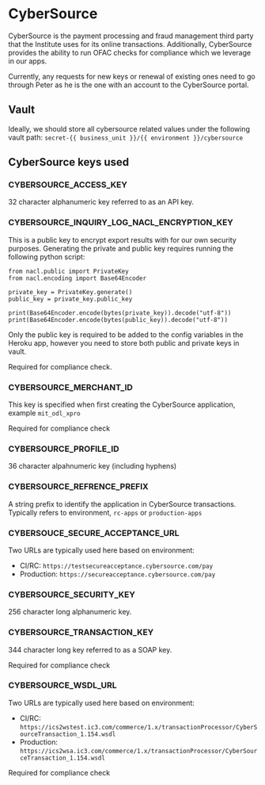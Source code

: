 # CyberSource
CyberSource is the payment processing and fraud management third party that the Institute uses for its online transactions. Additionally, CyberSource provides the ability to run OFAC checks for compliance which we leverage in our apps.

Currently, any requests for new keys or renewal of existing ones need to go through Peter as he is the one with an account to the CyberSource portal.

## Vault
Ideally, we should store all cybersource related values under the following vault path:
`secret-{{ business_unit }}/{{ environment }}/cybersource`

## CyberSource keys used

### CYBERSOURCE_ACCESS_KEY
32 character alphanumeric key referred to as an API key.

### CYBERSOURCE_INQUIRY_LOG_NACL_ENCRYPTION_KEY

This is a public key to encrypt export results with for our own security purposes. Generating the private and public key requires running the following python script:

```
from nacl.public import PrivateKey
from nacl.encoding import Base64Encoder

private_key = PrivateKey.generate()
public_key = private_key.public_key

print(Base64Encoder.encode(bytes(private_key)).decode("utf-8"))
print(Base64Encoder.encode(bytes(public_key)).decode("utf-8"))
```

Only the public key is required to be added to the config variables in the Heroku app, however you need to store both public and private keys in vault.

Required for compliance check.

### CYBERSOURCE_MERCHANT_ID
This key is specified when first creating the CyberSource application, example `mit_odl_xpro`

Required for compliance check

### CYBERSOURCE_PROFILE_ID
36 character alpahnumeric key (including hyphens)

### CYBERSOURCE_REFRENCE_PREFIX
A string prefix to identify the application in CyberSource transactions. Typically refers to environment, `rc-apps` or `production-apps`

### CYBERSOUCE_SECURE_ACCEPTANCE_URL
Two URLs are typically used here based on environment:
- CI/RC: `https://testsecureacceptance.cybersource.com/pay`
- Production: `https://secureacceptance.cybersource.com/pay`

### CYBERSOURCE_SECURITY_KEY
256 character long alphanumeric key.

### CYBERSOURCE_TRANSACTION_KEY
344 character long key referred to as a SOAP key.

Required for compliance check

### CYBERSOURCE_WSDL_URL
Two URLs are typically used here based on environment:
- CI/RC: `https://ics2wstest.ic3.com/commerce/1.x/transactionProcessor/CyberSourceTransaction_1.154.wsdl`
- Production: `https://ics2wsa.ic3.com/commerce/1.x/transactionProcessor/CyberSourceTransaction_1.154.wsdl`

Required for compliance check
